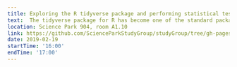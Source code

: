 ```yaml
---
title: Exploring the R tidyverse package and performing statistical tests - Marc Galland
text:  The tidyverse package for R has become one of the standard package to use for data manipulation and visualisation. See why in this episode! We will also perform some ANOVA and post-hoc tests.
location: Science Park 904, room A1.10
link: https://github.com/ScienceParkStudyGroup/studyGroup/tree/gh-pages/lessons/20190219_tidyverse_Marc/
date: 2019-02-19
startTime: '16:00'
endTime: '17:00'
---
```

